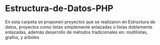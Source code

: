 # Estructura-de-Datos-PHP
En esta carpeta se proponen proyectos que se realizaron en Estructura de datos, proyectos como listas simplemente enlazadas o listas doblemente enlazadas, además desarrollo de métodos tradicionales en: multilistas, grafos, y arboles
